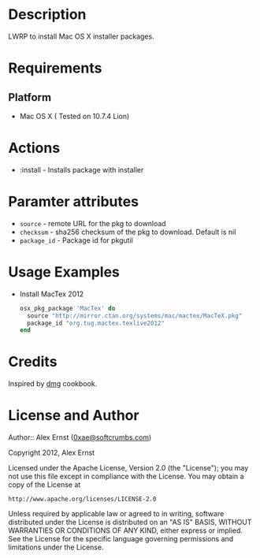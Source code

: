 # Description

LWRP to install Mac OS X installer packages.

# Requirements

## Platform

* Mac OS X  ( Tested on 10.7.4 Lion)

# Actions

* :install - Installs package with installer

# Paramter attributes

* `source` - remote URL for the pkg to download
* `checksum` - sha256 checksum of the pkg to download. Default is nil
* `package_id` - Package id for pkgutil

# Usage Examples

* Install MacTex 2012

  ```ruby
  osx_pkg_package 'MacTex' do
    source "http://mirror.ctan.org/systems/mac/mactex/MacTeX.pkg"
    package_id "org.tug.mactex.texlive2012"
  end
  ```

# Credits

Inspired by [dmg][dmg_cb] cookbook.

# License and Author

Author:: Alex Ernst (<0xae@softcrumbs.com>)

Copyright 2012, Alex Ernst

Licensed under the Apache License, Version 2.0 (the "License");
you may not use this file except in compliance with the License.
You may obtain a copy of the License at

    http://www.apache.org/licenses/LICENSE-2.0

Unless required by applicable law or agreed to in writing, software
distributed under the License is distributed on an "AS IS" BASIS,
WITHOUT WARRANTIES OR CONDITIONS OF ANY KIND, either express or implied.
See the License for the specific language governing permissions and
limitations under the License.

[dmg_cb]:       http://community.opscode.com/cookbooks/dmg

